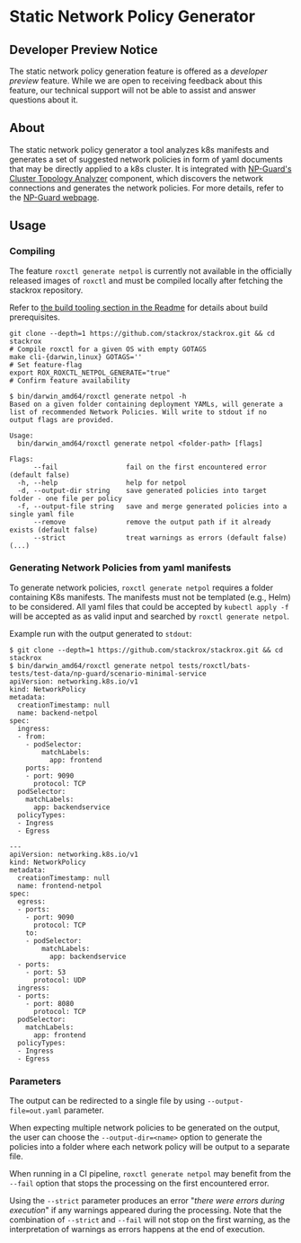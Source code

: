 # Static Network Policy Generator

## Developer Preview Notice

The static network policy generation feature is offered as a _developer preview_ feature.
While we are open to receiving feedback about this feature, our technical support will not be able to
assist and answer questions about it.

## About

The static network policy generator a tool analyzes k8s manifests and generates a set of suggested network policies in form of yaml documents that may be directly applied to a k8s cluster. It is integrated with [NP-Guard's Cluster Topology Analyzer](https://github.com/np-guard/cluster-topology-analyzer) component, which discovers the network connections and generates the network policies. For more details, refer to the [NP-Guard webpage](https://np-guard.github.io/).

## Usage

### Compiling

The feature `roxctl generate netpol` is currently not available in the officially released images of `roxctl` and must be compiled locally after fetching the stackrox repository.

Refer to [the build tooling section in the Readme](https://github.com/stackrox/stackrox#build-tooling) for details about build prerequisites.

```shell
git clone --depth=1 https://github.com/stackrox/stackrox.git && cd stackrox
# Compile roxctl for a given OS with empty GOTAGS
make cli-{darwin,linux} GOTAGS=''
# Set feature-flag
export ROX_ROXCTL_NETPOL_GENERATE="true"
# Confirm feature availability

$ bin/darwin_amd64/roxctl generate netpol -h
Based on a given folder containing deployment YAMLs, will generate a list of recommended Network Policies. Will write to stdout if no output flags are provided.

Usage:
  bin/darwin_amd64/roxctl generate netpol <folder-path> [flags]

Flags:
      --fail                 fail on the first encountered error (default false)
  -h, --help                 help for netpol
  -d, --output-dir string    save generated policies into target folder - one file per policy
  -f, --output-file string   save and merge generated policies into a single yaml file
      --remove               remove the output path if it already exists (default false)
      --strict               treat warnings as errors (default false)
(...)
```

### Generating Network Policies from yaml manifests

To generate network policies, `roxctl generate netpol` requires a folder containing K8s manifests.
The manifests must not be templated (e.g., Helm) to be considered.
All yaml files that could be accepted by `kubectl apply -f` will be accepted as as valid input and searched by `roxctl generate netpol`.

Example run with the output generated to `stdout`:

```shell
$ git clone --depth=1 https://github.com/stackrox/stackrox.git && cd stackrox
$ bin/darwin_amd64/roxctl generate netpol tests/roxctl/bats-tests/test-data/np-guard/scenario-minimal-service
apiVersion: networking.k8s.io/v1
kind: NetworkPolicy
metadata:
  creationTimestamp: null
  name: backend-netpol
spec:
  ingress:
  - from:
    - podSelector:
        matchLabels:
          app: frontend
    ports:
    - port: 9090
      protocol: TCP
  podSelector:
    matchLabels:
      app: backendservice
  policyTypes:
  - Ingress
  - Egress

---
apiVersion: networking.k8s.io/v1
kind: NetworkPolicy
metadata:
  creationTimestamp: null
  name: frontend-netpol
spec:
  egress:
  - ports:
    - port: 9090
      protocol: TCP
    to:
    - podSelector:
        matchLabels:
          app: backendservice
  - ports:
    - port: 53
      protocol: UDP
  ingress:
  - ports:
    - port: 8080
      protocol: TCP
  podSelector:
    matchLabels:
      app: frontend
  policyTypes:
  - Ingress
  - Egress
```

### Parameters

The output can be redirected to a single file by using `--output-file=out.yaml` parameter.

When expecting multiple network policies to be generated on the output, the user can choose the `--output-dir=<name>` option to generate the policies into a folder where each network policy will be output to a separate file.

When running in a CI pipeline, `roxctl generate netpol` may benefit from the `--fail` option that stops the processing on the first encountered error.

Using the `--strict` parameter produces an error "_there were errors during execution_" if any warnings appeared during the processing. Note that the combination of `--strict` and `--fail` will not stop on the first warning, as the interpretation of warnings as errors happens at the end of execution.
